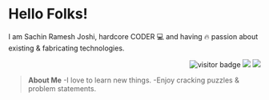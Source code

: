 # Hello Folks!

I am Sachin Ramesh Joshi, hardcore CODER 💻 and having 🔥 passion about existing & fabricating technologies.


<p  align="right">
  <img src="https://visitor-badge.laobi.icu/badge?page_id=sachinrj4" alt="visitor badge"/>
  <img src="https://badgen.net/badge/Open%20Source%20%3F/Yes%21/red?icon=github">
  <img src="https://img.shields.io/badge/License-GPLv3-red.svg">
</p>

> **About Me**
> -I love to learn new things.
-Enjoy cracking puzzles & problem statements.

